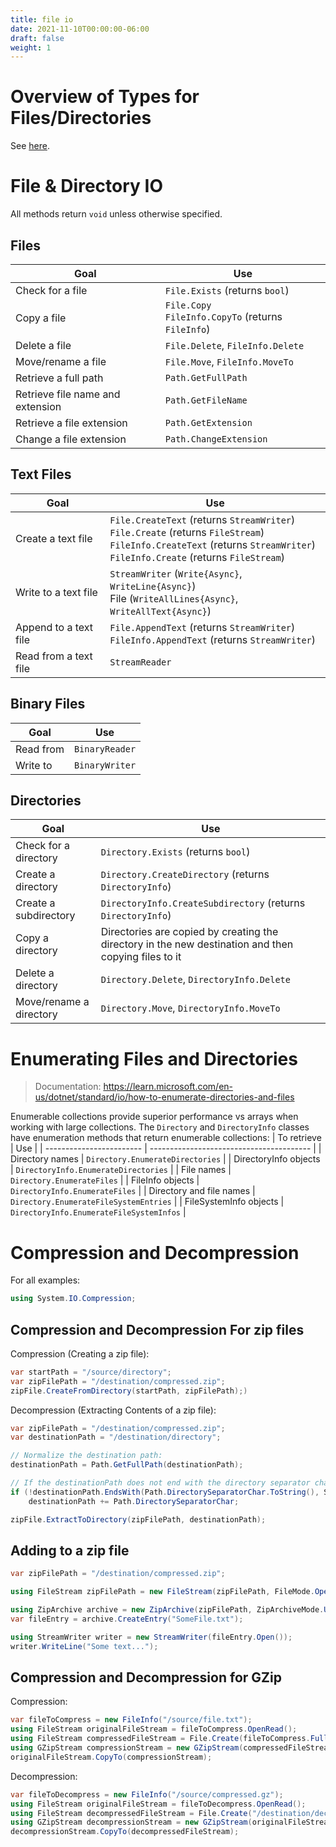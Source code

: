 ```yaml
---
title: file io
date: 2021-11-10T00:00:00-06:00
draft: false
weight: 1
---
```


# Overview of Types for Files/Directories
See [here](./overview#overview-of-types-for-filesdirectories).

# File & Directory IO
All methods return `void` unless otherwise specified.

## Files
| Goal                             | Use                                                        |
| -------------------------------- | ---------------------------------------------------------- |
| Check for a file                 | `File.Exists` (returns `bool`)                             |
| Copy a file                      | `File.Copy` <br />  `FileInfo.CopyTo` (returns `FileInfo`) |
| Delete a file                    | `File.Delete`, `FileInfo.Delete`                           |
| Move/rename a file               | `File.Move`, `FileInfo.MoveTo`                             |
| Retrieve a full path             | `Path.GetFullPath`                                         |
| Retrieve file name and extension | `Path.GetFileName`                                         |
| Retrieve a file extension        | `Path.GetExtension`                                        |
| Change a file extension          | `Path.ChangeExtension`                                     |

## Text Files
| Goal                  | Use                                                                                                                                                                                          |
| --------------------- | -------------------------------------------------------------------------------------------------------------------------------------------------------------------------------------------- |
| Create a text file    | `File.CreateText` (returns `StreamWriter`) <br /> `File.Create` (returns `FileStream`) <br /> `FileInfo.CreateText` (returns `StreamWriter`) <br /> `FileInfo.Create` (returns `FileStream`) |
| Write to a text file  | `StreamWriter` (`Write{Async}`, `WriteLine{Async}`) <br /> File (`WriteAllLines{Async}`, `WriteAllText{Async}`)                                                                              |
| Append to a text file | `File.AppendText` (returns `StreamWriter`) <br /> `FileInfo.AppendText` (returns `StreamWriter`)                                                                                             |
| Read from a text file | `StreamReader`                                                                                                                                                                               |

## Binary Files
| Goal      | Use            |
| --------- | -------------- |
| Read from | `BinaryReader` |
| Write to  | `BinaryWriter` |

## Directories
| Goal                    | Use                                                                                                  |
| ----------------------- | ---------------------------------------------------------------------------------------------------- |
| Check for a directory   | `Directory.Exists` (returns `bool`)                                                                  |
| Create a directory      | `Directory.CreateDirectory` (returns `DirectoryInfo`)                                                |
| Create a subdirectory   | `DirectoryInfo.CreateSubdirectory` (returns `DirectoryInfo`)                                         |
| Copy a directory        | Directories are copied by creating the directory in the new destination and then copying files to it |
| Delete a directory      | `Directory.Delete`, `DirectoryInfo.Delete`                                                           |
| Move/rename a directory | `Directory.Move`, `DirectoryInfo.MoveTo`                                                             |

# Enumerating Files and Directories
> Documentation: https://learn.microsoft.com/en-us/dotnet/standard/io/how-to-enumerate-directories-and-files

Enumerable collections provide superior performance vs arrays when working with large collections. The `Directory` and
`DirectoryInfo` classes have enumeration methods that return enumerable collections:
| To retrieve              | Use                                      |
| ------------------------ | ---------------------------------------- |
| Directory names          | `Directory.EnumerateDirectories`         |
| DirectoryInfo objects    | `DirectoryInfo.EnumerateDirectories`     |
| File names               | `Directory.EnumerateFiles`               |
| FileInfo objects         | `DirectoryInfo.EnumerateFiles`           |
| Directory and file names | `Directory.EnumerateFileSystemEntries`   |
| FileSystemInfo objects   | `DirectoryInfo.EnumerateFileSystemInfos` |

# Compression and Decompression
For all examples:
```cs
using System.IO.Compression;
```

## Compression and Decompression For zip files
Compression (Creating a zip file):
```cs
var startPath = "/source/directory";
var zipFilePath = "/destination/compressed.zip";
zipFile.CreateFromDirectory(startPath, zipFilePath);)
```

Decompression (Extracting Contents of a zip file):
```cs
var zipFilePath = "/destination/compressed.zip";
var destinationPath = "/destination/directory";

// Normalize the destination path:
destinationPath = Path.GetFullPath(destinationPath);

// If the destinationPath does not end with the directory separator character, a path traversal attack is possible:
if (!destinationPath.EndsWith(Path.DirectorySeparatorChar.ToString(), StringComparison.Ordinal))
    destinationPath += Path.DirectorySeparatorChar;

zipFile.ExtractToDirectory(zipFilePath, destinationPath);
```

## Adding to a zip file
```cs
var zipFilePath = "/destination/compressed.zip";

using FileStream zipFilePath = new FileStream(zipFilePath, FileMode.Open);

using ZipArchive archive = new ZipArchive(zipFilePath, ZipArchiveMode.Update);
var fileEntry = archive.CreateEntry("SomeFile.txt");

using StreamWriter writer = new StreamWriter(fileEntry.Open());
writer.WriteLine("Some text...");
```

## Compression and Decompression for GZip
Compression:
```cs
var fileToCompress = new FileInfo("/source/file.txt");
using FileStream originalFileStream = fileToCompress.OpenRead();
using FileStream compressedFileStream = File.Create(fileToCompress.FullName + ".gz");
using GZipStream compressionStream = new GZipStream(compressedFileStream, CompressionMode.Compress);
originalFileStream.CopyTo(compressionStream);
```

Decompression:
```cs
var fileToDecompress = new FileInfo("/source/compressed.gz");
using FileStream originalFileStream = fileToDecompress.OpenRead();
using FileStream decompressedFileStream = File.Create("/destination/decompressed.txt");
using GZipStream decompressionStream = new GZipStream(originalFileStream, CompressionMode.Decompress);
decompressionStream.CopyTo(decompressedFileStream);
```